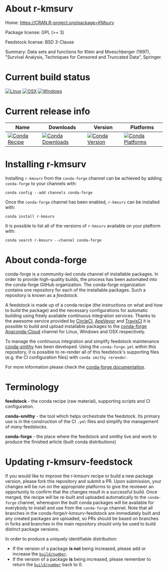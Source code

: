 About r-kmsurv
==============

Home: https://CRAN.R-project.org/package=KMsurv

Package license: GPL (>= 3)

Feedstock license: BSD 3-Clause

Summary: Data sets and functions for Klein and Moeschberger (1997), "Survival Analysis, Techniques for Censored and Truncated Data", Springer.



Current build status
====================

[![Linux](https://img.shields.io/circleci/project/github/conda-forge/r-kmsurv-feedstock/master.svg?label=Linux)](https://circleci.com/gh/conda-forge/r-kmsurv-feedstock)
[![OSX](https://img.shields.io/travis/conda-forge/r-kmsurv-feedstock/master.svg?label=macOS)](https://travis-ci.org/conda-forge/r-kmsurv-feedstock)
[![Windows](https://img.shields.io/appveyor/ci/conda-forge/r-kmsurv-feedstock/master.svg?label=Windows)](https://ci.appveyor.com/project/conda-forge/r-kmsurv-feedstock/branch/master)

Current release info
====================

| Name | Downloads | Version | Platforms |
| --- | --- | --- | --- |
| [![Conda Recipe](https://img.shields.io/badge/recipe-r--kmsurv-green.svg)](https://anaconda.org/conda-forge/r-kmsurv) | [![Conda Downloads](https://img.shields.io/conda/dn/conda-forge/r-kmsurv.svg)](https://anaconda.org/conda-forge/r-kmsurv) | [![Conda Version](https://img.shields.io/conda/vn/conda-forge/r-kmsurv.svg)](https://anaconda.org/conda-forge/r-kmsurv) | [![Conda Platforms](https://img.shields.io/conda/pn/conda-forge/r-kmsurv.svg)](https://anaconda.org/conda-forge/r-kmsurv) |

Installing r-kmsurv
===================

Installing `r-kmsurv` from the `conda-forge` channel can be achieved by adding `conda-forge` to your channels with:

```
conda config --add channels conda-forge
```

Once the `conda-forge` channel has been enabled, `r-kmsurv` can be installed with:

```
conda install r-kmsurv
```

It is possible to list all of the versions of `r-kmsurv` available on your platform with:

```
conda search r-kmsurv --channel conda-forge
```


About conda-forge
=================

conda-forge is a community-led conda channel of installable packages.
In order to provide high-quality builds, the process has been automated into the
conda-forge GitHub organization. The conda-forge organization contains one repository
for each of the installable packages. Such a repository is known as a *feedstock*.

A feedstock is made up of a conda recipe (the instructions on what and how to build
the package) and the necessary configurations for automatic building using freely
available continuous integration services. Thanks to the awesome service provided by
[CircleCI](https://circleci.com/), [AppVeyor](https://www.appveyor.com/)
and [TravisCI](https://travis-ci.org/) it is possible to build and upload installable
packages to the [conda-forge](https://anaconda.org/conda-forge)
[Anaconda-Cloud](https://anaconda.org/) channel for Linux, Windows and OSX respectively.

To manage the continuous integration and simplify feedstock maintenance
[conda-smithy](https://github.com/conda-forge/conda-smithy) has been developed.
Using the ``conda-forge.yml`` within this repository, it is possible to re-render all of
this feedstock's supporting files (e.g. the CI configuration files) with ``conda smithy rerender``.

For more information please check the [conda-forge documentation](https://conda-forge.org/docs/).

Terminology
===========

**feedstock** - the conda recipe (raw material), supporting scripts and CI configuration.

**conda-smithy** - the tool which helps orchestrate the feedstock.
                   Its primary use is in the construction of the CI ``.yml`` files
                   and simplify the management of *many* feedstocks.

**conda-forge** - the place where the feedstock and smithy live and work to
                  produce the finished article (built conda distributions)


Updating r-kmsurv-feedstock
===========================

If you would like to improve the r-kmsurv recipe or build a new
package version, please fork this repository and submit a PR. Upon submission,
your changes will be run on the appropriate platforms to give the reviewer an
opportunity to confirm that the changes result in a successful build. Once
merged, the recipe will be re-built and uploaded automatically to the
`conda-forge` channel, whereupon the built conda packages will be available for
everybody to install and use from the `conda-forge` channel.
Note that all branches in the conda-forge/r-kmsurv-feedstock are
immediately built and any created packages are uploaded, so PRs should be based
on branches in forks and branches in the main repository should only be used to
build distinct package versions.

In order to produce a uniquely identifiable distribution:
 * If the version of a package **is not** being increased, please add or increase
   the [``build/number``](https://conda.io/docs/user-guide/tasks/build-packages/define-metadata.html#build-number-and-string).
 * If the version of a package **is** being increased, please remember to return
   the [``build/number``](https://conda.io/docs/user-guide/tasks/build-packages/define-metadata.html#build-number-and-string)
   back to 0.
